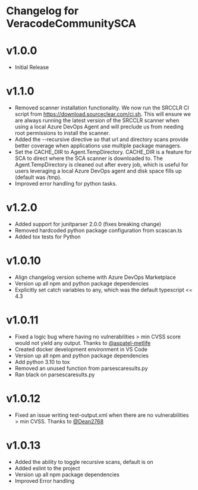 # Changelog for VeracodeCommunitySCA

# v1.0.0
- Initial Release

# v1.1.0
- Removed scanner installation functionality. We now run the SRCCLR CI script from https://download.sourceclear.com/ci.sh. This will ensure we are always running the latest version of the SRCCLR scanner when using a local Azure DevOps Agent and will preclude us from needing root permissions to install the scanner.
- Added the --recursive directive so that url and directory scans provide better coverage when applications use multiple package managers.
- Set the CACHE_DIR to Agent.TempDirectory. CACHE_DIR is a feature for SCA to direct where the SCA scanner is downloaded to. The Agent.TempDirectory is cleaned out after every job, which is useful for users leveraging a local Azure DevOps agent and disk space fills up (default was /tmp).
- Improved error handling for python tasks.

# v1.2.0
- Added support for junitparser 2.0.0 (fixes breaking change)
- Removed hardcoded python package configuration from scascan.ts
- Added tox tests for Python

# v1.0.10
- Align changelog version scheme with Azure DevOps Marketplace
- Version up all npm and python package dependencies
- Explicitly set catch variables to any, which was the default typescript <= 4.3

# v1.0.11
- Fixed a logic bug where having no vulnerabilities > min CVSS score would not yield any output. Thanks to [@aspatel-metlife](https://github.com/aspatel-metlife)
- Created docker development environment in VS Code
- Version up all npm and python package dependencies
- Add python 3.10 to tox
- Removed an unused function from parsescaresults.py
- Ran black on parsescaresults.py

# v1.0.12
- Fixed an issue writing test-output.xml when there are no vulnerabilities > min CVSS. Thanks to [@Dean2768](https://github.com/Dean2678)

# v1.0.13
- Added the ability to toggle recursive scans, default is on
- Added eslint to the project
- Version up all npm package dependencies
- Improved Error handling
